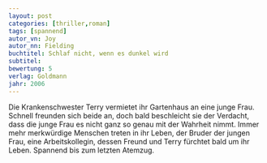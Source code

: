 ```yaml
---
layout: post
categories: [thriller,roman]
tags: [spannend]
autor_vn: Joy 
autor_nn: Fielding
buchtitel: Schlaf nicht, wenn es dunkel wird
subtitel:
bewertung: 5
verlag: Goldmann
jahr: 2006
---
```


Die Krankenschwester Terry vermietet ihr Gartenhaus an eine junge Frau. Schnell freunden sich beide an, doch bald beschleicht sie der Verdacht, dass die junge Frau es nicht ganz so genau mit der Wahrheit nimmt. Immer mehr merkwürdige Menschen treten in ihr Leben, der Bruder der jungen Frau, eine Arbeitskollegin, dessen Freund und Terry fürchtet bald um ihr Leben.
Spannend bis zum letzten Atemzug.
